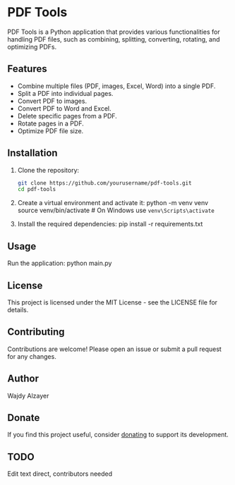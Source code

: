 # PDF Tools

PDF Tools is a Python application that provides various functionalities for handling PDF files, such as combining, splitting, converting, rotating, and optimizing PDFs.

## Features

- Combine multiple files (PDF, images, Excel, Word) into a single PDF.
- Split a PDF into individual pages.
- Convert PDF to images.
- Convert PDF to Word and Excel.
- Delete specific pages from a PDF.
- Rotate pages in a PDF.
- Optimize PDF file size.

## Installation

1. Clone the repository:

   ```bash
   git clone https://github.com/yourusername/pdf-tools.git
   cd pdf-tools
2. Create a virtual environment and activate it:
   python -m venv venv
   source venv/bin/activate   # On Windows use `venv\Scripts\activate`
   
3. Install the required dependencies:
   pip install -r requirements.txt

## Usage
Run the application:
python main.py

## License
This project is licensed under the MIT License - see the LICENSE file for details.

## Contributing
Contributions are welcome! Please open an issue or submit a pull request for any changes.

## Author
Wajdy Alzayer

## Donate
If you find this project useful, consider [donating](https://paypal.me/WAlzayer) to support its development.

## TODO
Edit text direct, contributors needed
